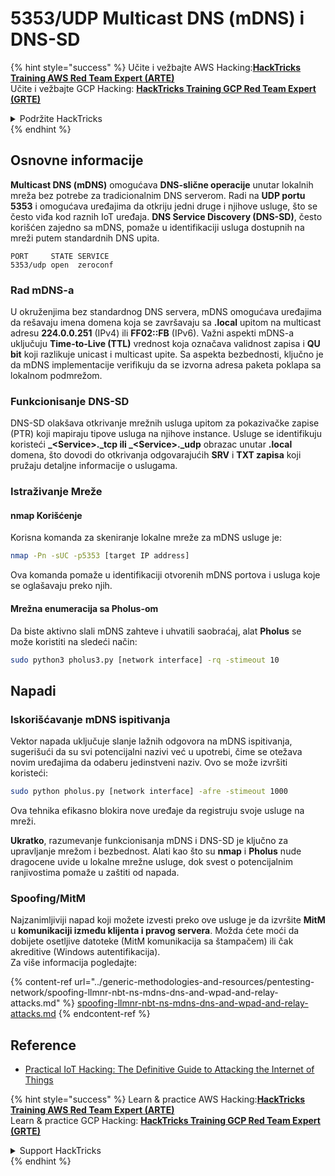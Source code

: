 # 5353/UDP Multicast DNS (mDNS) i DNS-SD

{% hint style="success" %}
Učite i vežbajte AWS Hacking:<img src="/.gitbook/assets/arte.png" alt="" data-size="line">[**HackTricks Training AWS Red Team Expert (ARTE)**](https://training.hacktricks.xyz/courses/arte)<img src="/.gitbook/assets/arte.png" alt="" data-size="line">\
Učite i vežbajte GCP Hacking: <img src="/.gitbook/assets/grte.png" alt="" data-size="line">[**HackTricks Training GCP Red Team Expert (GRTE)**<img src="/.gitbook/assets/grte.png" alt="" data-size="line">](https://training.hacktricks.xyz/courses/grte)

<details>

<summary>Podržite HackTricks</summary>

* Proverite [**planove pretplate**](https://github.com/sponsors/carlospolop)!
* **Pridružite se** 💬 [**Discord grupi**](https://discord.gg/hRep4RUj7f) ili [**telegram grupi**](https://t.me/peass) ili **pratite** nas na **Twitteru** 🐦 [**@hacktricks\_live**](https://twitter.com/hacktricks\_live)**.**
* **Podelite hakerske trikove slanjem PR-ova na** [**HackTricks**](https://github.com/carlospolop/hacktricks) i [**HackTricks Cloud**](https://github.com/carlospolop/hacktricks-cloud) github repozitorijume.

</details>
{% endhint %}

## **Osnovne informacije**

**Multicast DNS (mDNS)** omogućava **DNS-slične operacije** unutar lokalnih mreža bez potrebe za tradicionalnim DNS serverom. Radi na **UDP portu 5353** i omogućava uređajima da otkriju jedni druge i njihove usluge, što se često viđa kod raznih IoT uređaja. **DNS Service Discovery (DNS-SD)**, često korišćen zajedno sa mDNS, pomaže u identifikaciji usluga dostupnih na mreži putem standardnih DNS upita.
```
PORT     STATE SERVICE
5353/udp open  zeroconf
```
### **Rad mDNS-a**

U okruženjima bez standardnog DNS servera, mDNS omogućava uređajima da rešavaju imena domena koja se završavaju sa **.local** upitom na multicast adresu **224.0.0.251** (IPv4) ili **FF02::FB** (IPv6). Važni aspekti mDNS-a uključuju **Time-to-Live (TTL)** vrednost koja označava validnost zapisa i **QU bit** koji razlikuje unicast i multicast upite. Sa aspekta bezbednosti, ključno je da mDNS implementacije verifikuju da se izvorna adresa paketa poklapa sa lokalnom podmrežom.

### **Funkcionisanje DNS-SD**

DNS-SD olakšava otkrivanje mrežnih usluga upitom za pokazivačke zapise (PTR) koji mapiraju tipove usluga na njihove instance. Usluge se identifikuju koristeći **_\<Service>.\_tcp ili \_\<Service>.\_udp** obrazac unutar **.local** domena, što dovodi do otkrivanja odgovarajućih **SRV** i **TXT zapisa** koji pružaju detaljne informacije o uslugama.

### **Istraživanje Mreže**

#### **nmap Korišćenje**

Korisna komanda za skeniranje lokalne mreže za mDNS usluge je:
```bash
nmap -Pn -sUC -p5353 [target IP address]
```
Ova komanda pomaže u identifikaciji otvorenih mDNS portova i usluga koje se oglašavaju preko njih.

#### **Mrežna enumeracija sa Pholus-om**

Da biste aktivno slali mDNS zahteve i uhvatili saobraćaj, alat **Pholus** se može koristiti na sledeći način:
```bash
sudo python3 pholus3.py [network interface] -rq -stimeout 10
```
## Napadi

### **Iskorišćavanje mDNS ispitivanja**

Vektor napada uključuje slanje lažnih odgovora na mDNS ispitivanja, sugerišući da su svi potencijalni nazivi već u upotrebi, čime se otežava novim uređajima da odaberu jedinstveni naziv. Ovo se može izvršiti koristeći:
```bash
sudo python pholus.py [network interface] -afre -stimeout 1000
```
Ova tehnika efikasno blokira nove uređaje da registruju svoje usluge na mreži.

**Ukratko**, razumevanje funkcionisanja mDNS i DNS-SD je ključno za upravljanje mrežom i bezbednost. Alati kao što su **nmap** i **Pholus** nude dragocene uvide u lokalne mrežne usluge, dok svest o potencijalnim ranjivostima pomaže u zaštiti od napada.

### Spoofing/MitM

Najzanimljiviji napad koji možete izvesti preko ove usluge je da izvršite **MitM** u **komunikaciji između klijenta i pravog servera**. Možda ćete moći da dobijete osetljive datoteke (MitM komunikacija sa štampačem) ili čak akreditive (Windows autentifikacija).\
Za više informacija pogledajte:

{% content-ref url="../generic-methodologies-and-resources/pentesting-network/spoofing-llmnr-nbt-ns-mdns-dns-and-wpad-and-relay-attacks.md" %}
[spoofing-llmnr-nbt-ns-mdns-dns-and-wpad-and-relay-attacks.md](../generic-methodologies-and-resources/pentesting-network/spoofing-llmnr-nbt-ns-mdns-dns-and-wpad-and-relay-attacks.md)
{% endcontent-ref %}

## Reference

* [Practical IoT Hacking: The Definitive Guide to Attacking the Internet of Things](https://books.google.co.uk/books/about/Practical\_IoT\_Hacking.html?id=GbYEEAAAQBAJ\&redir\_esc=y)

{% hint style="success" %}
Learn & practice AWS Hacking:<img src="/.gitbook/assets/arte.png" alt="" data-size="line">[**HackTricks Training AWS Red Team Expert (ARTE)**](https://training.hacktricks.xyz/courses/arte)<img src="/.gitbook/assets/arte.png" alt="" data-size="line">\
Learn & practice GCP Hacking: <img src="/.gitbook/assets/grte.png" alt="" data-size="line">[**HackTricks Training GCP Red Team Expert (GRTE)**<img src="/.gitbook/assets/grte.png" alt="" data-size="line">](https://training.hacktricks.xyz/courses/grte)

<details>

<summary>Support HackTricks</summary>

* Check the [**subscription plans**](https://github.com/sponsors/carlospolop)!
* **Join the** 💬 [**Discord group**](https://discord.gg/hRep4RUj7f) or the [**telegram group**](https://t.me/peass) or **follow** us on **Twitter** 🐦 [**@hacktricks\_live**](https://twitter.com/hacktricks\_live)**.**
* **Share hacking tricks by submitting PRs to the** [**HackTricks**](https://github.com/carlospolop/hacktricks) and [**HackTricks Cloud**](https://github.com/carlospolop/hacktricks-cloud) github repos.

</details>
{% endhint %}
